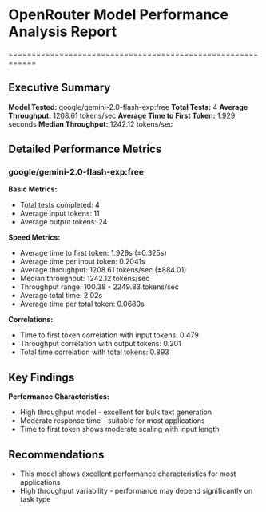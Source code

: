 # OpenRouter Model Performance Analysis Report
============================================================

## Executive Summary

**Model Tested:** google/gemini-2.0-flash-exp:free
**Total Tests:** 4
**Average Throughput:** 1208.61 tokens/sec
**Average Time to First Token:** 1.929 seconds
**Median Throughput:** 1242.12 tokens/sec

## Detailed Performance Metrics

### google/gemini-2.0-flash-exp:free

**Basic Metrics:**
- Total tests completed: 4
- Average input tokens: 11
- Average output tokens: 24

**Speed Metrics:**
- Average time to first token: 1.929s (±0.325s)
- Average time per input token: 0.2041s
- Average throughput: 1208.61 tokens/sec (±884.01)
- Median throughput: 1242.12 tokens/sec
- Throughput range: 100.38 - 2249.83 tokens/sec
- Average total time: 2.02s
- Average time per total token: 0.0680s

**Correlations:**
- Time to first token correlation with input tokens: 0.479
- Throughput correlation with output tokens: 0.201
- Total time correlation with total tokens: 0.893

## Key Findings

**Performance Characteristics:**
- High throughput model - excellent for bulk text generation
- Moderate response time - suitable for most applications
- Time to first token shows moderate scaling with input length

## Recommendations

- This model shows excellent performance characteristics for most applications
- High throughput variability - performance may depend significantly on task type